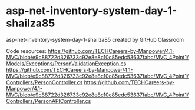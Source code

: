 # asp-net-inventory-system-day-1-shailza85
asp-net-inventory-system-day-1-shailza85 created by GitHub Classroom

Code resources:
https://github.com/TECHCareers-by-Manpower/4.1-MVC/blob/e9c88722d326733c92e8e8c10c85edc53637fabc/MVC_4Point1/Models/Exceptions/PersonValidationException.cs
https://github.com/TECHCareers-by-Manpower/4.1-MVC/blob/e9c88722d326733c92e8e8c10c85edc53637fabc/MVC_4Point1/Controllers/PersonController.cs
https://github.com/TECHCareers-by-Manpower/4.1-MVC/blob/e9c88722d326733c92e8e8c10c85edc53637fabc/MVC_4Point1/Controllers/PersonAPIController.cs

